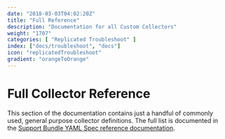 ```yaml
---
date: "2018-03-03T04:02:20Z"
title: "Full Reference"
description: "Documentation for all Custom Collectors"
weight: "1707"
categories: [ "Replicated Troubleshoot" ]
index: ["docs/troubleshoot", "docs"]
icon: "replicatedTroubleshoot"
gradient: "orangeToOrange"
---
```


# Full Collector Reference

This section of the documentation contains just a handful of commonly used, general purpose collector definitions. The full list is documented in the [Support Bundle YAML Spec reference documentation](/api/support-bundle-yaml-specs/shared/).
